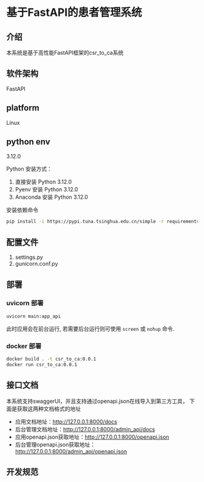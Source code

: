 # 基于FastAPI的患者管理系统
## 介绍
本系统是基于高性能FastAPI框架的csr_to_ca系统
## 软件架构
FastAPI
## platform
Linux
## python env

3.12.0

Python 安装方式：

1. 直接安装 Python 3.12.0
2. Pyenv 安装 Python 3.12.0
3. Anaconda 安装 Python 3.12.0

安装依赖命令

```bash
pip install -i https://pypi.tuna.tsinghua.edu.cn/simple -r requirements.txt
```

## 配置文件

1. settings.py
2. gunicorn.conf.py

## 部署
### uvicorn 部署
```bash
uvicorn main:app_api 
```
此时应用会在前台运行, 若需要后台运行则可使用 `screen` 或 `nohup` 命令.
### docker 部署
```bash
docker build . -t csr_to_ca:0.0.1
docker run csr_to_ca:0.0.1
```


## 接口文档
本系统支持swaggerUI，并且支持通过openapi.json在线导入到第三方工具，
下面是获取这两种文档格式的地址 
- 应用文档地址：http://127.0.0.1:8000/docs
- 后台管理文档地址：http://127.0.0.1:8000/admin_api/docs
- 应用openapi.json获取地址：http://127.0.0.1:8000/openapi.json
- 后台管理openapi.json获取地址：http://127.0.0.1:8000/admin_api/openapi.json

## 开发规范

